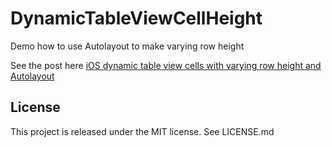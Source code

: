 DynamicTableViewCellHeight
=========
Demo how to use Autolayout to make varying row height

See the post here [iOS dynamic table view cells with varying row height and Autolayout](http://www.fantageek.com/blog/2014/11/22/ios-dynamic-table-view-cells-with-varying-row-height-and-autolayout/)

License
--
This project is released under the MIT license. See LICENSE.md
